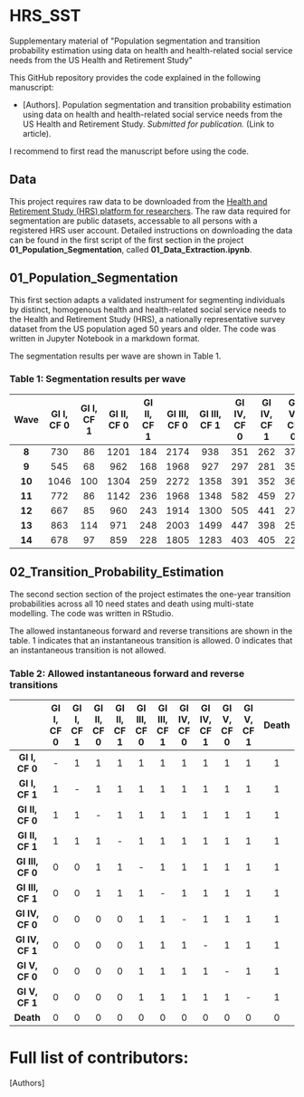 # HRS_SST
Supplementary material of "Population segmentation and transition probability estimation using data on health and health-related social service needs from the US Health and Retirement Study"

This GitHub repository provides the code explained in the following manuscript:
* [Authors]. Population segmentation and transition probability estimation using data on health and health-related social service needs from the US Health and Retirement Study. *Submitted for publication.* (Link to article).

I recommend to first read the manuscript before using the code. 

## Data
This project requires raw data to be downloaded from the [Health and Retirement Study (HRS) platform for researchers](https://hrs.isr.umich.edu/). The raw data required for segmentation are public datasets, accessable to all persons with a registered HRS user account. Detailed instructions on downloading the data can be found in the first script of the first section in the project __01_Population_Segmentation__, called __01_Data_Extraction.ipynb__.

## 01_Population_Segmentation
This first section adapts a validated instrument for segmenting individuals by distinct, homogenous health and health-related social service needs to the Health and Retirement Study (HRS), a nationally representative survey dataset from the US population aged 50 years and older. The code was written in Jupyter Notebook in a markdown format.

The segmentation results per wave are shown in Table 1.

### Table 1: Segmentation results per wave
| **Wave** | **GI I, CF 0** | **GI I, CF 1** | **GI II, CF 0** | **GI II, CF 1** | **GI III, CF 0** | **GI III, CF 1** | **GI IV, CF 0** | **GI IV, CF 1**  | **GI V, CF 0** | **GI V, CF 1** | **Death** | **Not segmentable**  
| :---: | :---: | :---: | :---: | :---: | :---: | :---: | :---: | :---: | :---: | :---: | :---: | :---: | 
| **8**  | 730 | 86 | 1201 | 184 | 2174 | 938 | 351 | 262 | 376 | 851 | - | 14 |
| **9** | 545 | 68 | 962 | 168 | 1968 | 927 | 297 | 281 | 356 | 840 | 1284 | 9 |
| **10** | 1046 | 100 | 1304 | 259 | 2272 | 1358 | 391 | 352 | 360 | 1005 | 1600 | 18 |
| **11** | 772 | 86 | 1142 | 236 | 1968 | 1348 | 582 | 459 | 272 | 1059 | 1199 | 18 |
| **12** | 667 | 85 | 960 | 243 | 1914 | 1300 | 505 | 441 | 275 | 1064 | 1341 | 20 |
| **13** | 863 | 114 | 971 | 248 | 2003 | 1499 | 447 | 398 | 259 | 1039 | 1477 | 28 |
| **14** | 678 | 97 | 859 | 228 | 1805 | 1283 | 403 | 405 | 226 | 921 | 1215 | 17 |

## 02_Transition_Probability_Estimation
The second section section of the project estimates the one-year transition probabilities across all 10 need states and death using multi-state modelling. The code was written in RStudio.

The allowed instantaneous forward and reverse transitions are shown in the table. 1 indicates that an instantaneous transition is allowed. 0 indicates that an instantaneous transition is not allowed.

### Table 2: Allowed instantaneous forward and reverse transitions

|       | **GI I, CF 0** | **GI I, CF 1** | **GI II, CF 0** | **GI II, CF 1** | **GI III, CF 0** | **GI III, CF 1** | **GI IV, CF 0** | **GI IV, CF 1**  | **GI V, CF 0** | **GI V, CF 1** | **Death** | 
| :---: | :---: | :---: | :---: | :---: | :---: | :---: | :---: | :---: | :---: | :---: | :---: | 
| **GI I, CF 0**  | - | 1 | 1 | 1 | 1 | 1 | 1 | 1 | 1 | 1 | 1 | 
| **GI I, CF 1**  | 1 | - | 1 | 1 | 1 | 1 | 1 | 1 | 1 | 1 | 1 |
| **GI II, CF 0** | 1 | 1 | - | 1 | 1 | 1 | 1 | 1 | 1 | 1 | 1 |
| **GI II, CF 1** | 1 | 1 | 1 | - | 1 | 1 | 1 | 1 | 1 | 1 | 1 |
|**GI III, CF 0** | 0 | 0 | 1 | 1 | - | 1 | 1 | 1 | 1 | 1 | 1 |
|**GI III, CF 1** | 0 | 0 | 1 | 1 | 1 | - | 1 | 1 | 1 | 1 | 1 |
| **GI IV, CF 0** | 0 | 0 | 0 | 0 | 1 | 1 | - | 1 | 1 | 1 | 1 |
| **GI IV, CF 1** | 0 | 0 | 0 | 0 | 1 | 1 | 1 | - | 1 | 1 | 1 |
| **GI V, CF 0**  | 0 | 0 | 0 | 0 | 1 | 1 | 1 | 1 | - | 1 | 1 |
| **GI V, CF 1**  | 0 | 0 | 0 | 0 | 1 | 1 | 1 | 1 | 1 | - | 1 |
| **Death**       | 0 | 0 | 0 | 0 | 0 | 0 | 0 | 0 | 0 | 0 | 0 |




# Full list of contributors:
[Authors]
